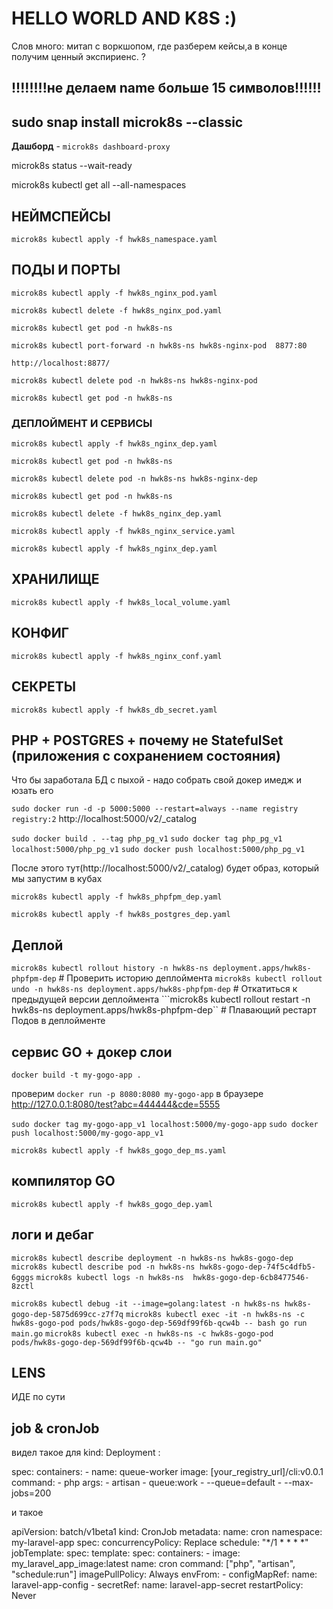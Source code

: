 # HELLO WORLD AND K8S :)

Слов много: митап с воркшопом, где разберем кейсы,а в конце получим ценный экспириенс. ?

## !!!!!!!!не делаем name больше 15 символов!!!!!!

## sudo snap install microk8s --classic

**Дашборд** - ```microk8s dashboard-proxy```

microk8s status --wait-ready

microk8s kubectl get all --all-namespaces

## НЕЙМСПЕЙСЫ

```microk8s kubectl apply -f hwk8s_namespace.yaml```

## ПОДЫ И ПОРТЫ

```microk8s kubectl apply -f hwk8s_nginx_pod.yaml```

```microk8s kubectl delete -f hwk8s_nginx_pod.yaml```

```microk8s kubectl get pod -n hwk8s-ns```

```microk8s kubectl port-forward -n hwk8s-ns hwk8s-nginx-pod  8877:80```

```http://localhost:8877/```

```microk8s kubectl delete pod -n hwk8s-ns hwk8s-nginx-pod```

```microk8s kubectl get pod -n hwk8s-ns```

### ДЕПЛОЙМЕНТ И СЕРВИСЫ


```microk8s kubectl apply -f hwk8s_nginx_dep.yaml```

```microk8s kubectl get pod -n hwk8s-ns```

```microk8s kubectl delete pod -n hwk8s-ns hwk8s-nginx-dep```

```microk8s kubectl get pod -n hwk8s-ns```

```microk8s kubectl delete -f hwk8s_nginx_dep.yaml```

```microk8s kubectl apply -f hwk8s_nginx_service.yaml```

```microk8s kubectl apply -f hwk8s_nginx_dep.yaml```

## ХРАНИЛИЩЕ

```microk8s kubectl apply -f hwk8s_local_volume.yaml```

## КОНФИГ

```microk8s kubectl apply -f hwk8s_nginx_conf.yaml```

## СЕКРЕТЫ

```microk8s kubectl apply -f hwk8s_db_secret.yaml```

## PHP + POSTGRES + почему не StatefulSet (приложения с сохранением состояния)

Что бы заработала БД с пыхой - надо собрать свой докер имедж и юзать его

```sudo docker run -d -p 5000:5000 --restart=always --name registry registry:2```
http://localhost:5000/v2/_catalog

```sudo docker build . --tag php_pg_v1```
```sudo docker tag php_pg_v1 localhost:5000/php_pg_v1```
```sudo docker push localhost:5000/php_pg_v1```

После этого тут(http://localhost:5000/v2/_catalog) будет образ, который мы запустим в кубах 

```microk8s kubectl apply -f hwk8s_phpfpm_dep.yaml```

```microk8s kubectl apply -f hwk8s_postgres_dep.yaml```

## Деплой

```microk8s kubectl rollout history -n hwk8s-ns deployment.apps/hwk8s-phpfpm-dep```    # Проверить историю деплоймента
```microk8s kubectl rollout undo -n hwk8s-ns deployment.apps/hwk8s-phpfpm-dep```    # Откатиться к предыдущей версии деплоймента
```microk8s kubectl rollout restart -n hwk8s-ns deployment.apps/hwk8s-phpfpm-dep``    # Плавающий рестарт Подов в деплойменте 

## сервис GO + докер слои

```docker build -t my-gogo-app .```

проверим
```docker run -p 8080:8080 my-gogo-app```
в браузере http://127.0.0.1:8080/test?abc=444444&cde=5555

```sudo docker tag my-gogo-app_v1 localhost:5000/my-gogo-app```
```sudo docker push localhost:5000/my-gogo-app_v1```

```microk8s kubectl apply -f hwk8s_gogo_dep_ms.yaml```

## компилятор GO

```microk8s kubectl apply -f hwk8s_gogo_dep.yaml```

## логи и дебаг

```microk8s kubectl describe deployment -n hwk8s-ns hwk8s-gogo-dep```
```microk8s kubectl describe pod -n hwk8s-ns hwk8s-gogo-dep-74f5c4dfb5-6gggs```
```microk8s kubectl logs -n hwk8s-ns  hwk8s-gogo-dep-6cb8477546-8zctl```

```microk8s kubectl debug -it --image=golang:latest -n hwk8s-ns hwk8s-gogo-dep-5875d699cc-z7f7q```
```microk8s kubectl exec -it -n hwk8s-ns -c hwk8s-gogo-pod pods/hwk8s-gogo-dep-569df99f6b-qcw4b -- bash go run main.go```
```microk8s kubectl exec -n hwk8s-ns -c hwk8s-gogo-pod pods/hwk8s-gogo-dep-569df99f6b-qcw4b -- "go run main.go"```

## LENS

ИДЕ по сути

## job & cronJob

видел такое для kind: Deployment :

spec:
      containers:
        - name: queue-worker
          image: [your_registry_url]/cli:v0.0.1
          command:
            - php
          args:
            - artisan
            - queue:work
            - --queue=default
            - --max-jobs=200

и такое

apiVersion: batch/v1beta1
kind: CronJob
metadata:
  name: cron
  namespace: my-laravel-app
spec:
  concurrencyPolicy: Replace
  schedule: "*/1 * * * *"
  jobTemplate:
    spec:
      template:
        spec:
          containers:
          - image: my_laravel_app_image:latest
            name: cron
            command: ["php", "artisan", "schedule:run"]
            imagePullPolicy: Always
            envFrom:
            - configMapRef:
                name: laravel-app-config
            - secretRef:
                name: laravel-app-secret
          restartPolicy: Never